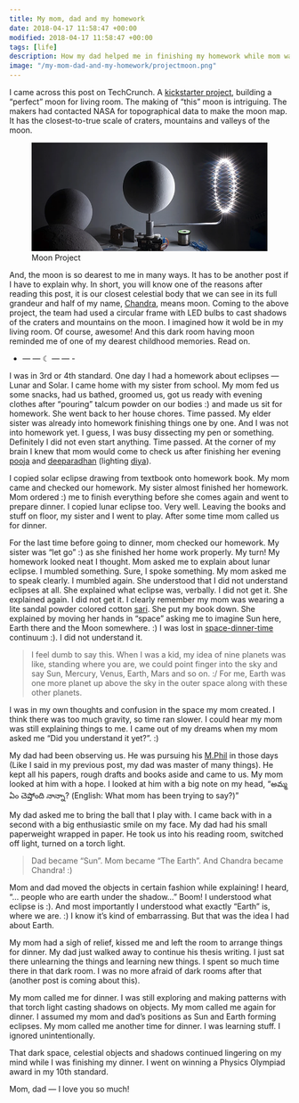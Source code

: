 ```yaml
---
title: My mom, dad and my homework
date: 2018-04-17 11:58:47 +00:00
modified: 2018-04-17 11:58:47 +00:00
tags: [life]
description: How my dad helped me in finishing my homework while mom was worried :)
image: "/my-mom-dad-and-my-homework/projectmoon.png"
---
```


<meta property="og:image" content="/assets/img/ogp.png">

I came across this post on TechCrunch. A [kickstarter project](https://www.moonproject.space/), building a “perfect” moon for living room. The making of “this” moon is intriguing. The makers had contacted NASA for topographical data to make the moon map. It has the closest-to-true scale of craters, mountains and valleys of the moon.  

<figure>
<img src="/assets/images/project.png" alt="MoonProject">
<figcaption>Moon Project</figcaption>
</figure>

And, the moon is so dearest to me in many ways. It has to be another post if I have to explain why. In short, you will know one of the reasons after reading this post, it is our closest celestial body that we can see in its full grandeur and half of my name, [Chandra](https://en.wikipedia.org/wiki/Chandra), means moon. Coming to the above project, the team had used a circular frame with LED bulbs to cast shadows of the craters and mountains on the moon. I imagined how it wold be in my living room. Of course, awesome! And this dark room having moon reminded me of one of my dearest childhood memories. Read on.

- — — ☾ — — -

I was in 3rd or 4th standard. One day I had a homework about eclipses — Lunar and Solar. I came home with my sister from school. My mom fed us some snacks, had us bathed, groomed us, got us ready with evening clothes after “pouring” talcum powder on our bodies :) and made us sit for homework. She went back to her house chores. Time passed. My elder sister was already into homework finishing things one by one. And I was not into homework yet. I guess, I was busy dissecting my pen or something. Definitely I did not even start anything. Time passed. At the corner of my brain I knew that mom would come to check us after finishing her evening [pooja](https://en.wikipedia.org/wiki/Puja_(Hinduism)) and [deeparadhan](http://telugupost.net/benefits-of-deeparadhana/) (lighting [diya](https://en.wikipedia.org/wiki/Diya_(lamp))).  

I copied solar eclipse drawing from textbook onto homework book. My mom came and checked our homework. My sister almost finished her homework. Mom ordered :) me to finish everything before she comes again and went to prepare dinner. I copied lunar eclipse too. Very well. Leaving the books and stuff on floor, my sister and I went to play. After some time mom called us for dinner.  

For the last time before going to dinner, mom checked our homework. My sister was “let go” :) as she finished her home work properly. My turn! My homework looked neat I thought. Mom asked me to explain about lunar eclipse. I mumbled something. Sure, I spoke something. My mom asked me to speak clearly. I mumbled again. She understood that I did not understand eclipses at all. She explained what eclipse was, verbally. I did not get it. She explained again. I did not get it. I clearly remember my mom was wearing a lite sandal powder colored cotton [sari](https://en.wikipedia.org/wiki/Sari#Nivi_style). She put my book down. She explained by moving her hands in “space” asking me to imagine Sun here, Earth there and the Moon somewhere. :) I was lost in [space-dinner-time](https://en.wikipedia.org/wiki/Spacetime) continuum :). I did not understand it.  

> I feel dumb to say this. When I was a kid, my idea of nine planets was like, standing where you are, we could point finger into the sky and say Sun, Mercury, Venus, Earth, Mars and so on. :/ For me, Earth was one more planet up above the sky in the outer space along with these other planets.

I was in my own thoughts and confusion in the space my mom created. I think there was too much gravity, so time ran slower. I could hear my mom was still explaining things to me. I came out of my dreams when my mom asked me “Did you understand it yet?”. :)  

My dad had been observing us. He was pursuing his [M.Phil](https://en.wikipedia.org/wiki/Master_of_Philosophy) in those days (Like I said in my previous post, my dad was master of many things). He kept all his papers, rough drafts and books aside and came to us. My mom looked at him with a hope. I looked at him with a big note on my head, “అమ్మ ఏం చెప్తోంది నాన్నా? (English: What mom has been trying to say?)”  

My dad asked me to bring the ball that I play with. I came back with in a second with a big enthusiastic smile on my face. My dad had his small paperweight wrapped in paper. He took us into his reading room, switched off light, turned on a torch light.  

> Dad became “Sun”. Mom became “The Earth”. And Chandra became Chandra! :)

Mom and dad moved the objects in certain fashion while explaining! I heard, “… people who are earth under the shadow…” Boom! I understood what eclipse is :). And most importantly I understood what exactly “Earth” is, where we are. :) I know it’s kind of embarrassing. But that was the idea I had about Earth.  

My mom had a sigh of relief, kissed me and left the room to arrange things for dinner. My dad just walked away to continue his thesis writing. I just sat there unlearning the things and learning new things. I spent so much time there in that dark room. I was no more afraid of dark rooms after that (another post is coming about this).  

My mom called me for dinner. I was still exploring and making patterns with that torch light casting shadows on objects. My mom called me again for dinner. I assumed my mom and dad’s positions as Sun and Earth forming eclipses. My mom called me another time for dinner. I was learning stuff. I ignored unintentionally.  

That dark space, celestial objects and shadows continued lingering on my mind while I was finishing my dinner. I went on winning a Physics Olympiad award in my 10th standard.  

Mom, dad — I love you so much!